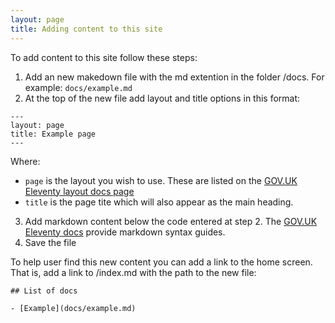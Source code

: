 ```yaml
---
layout: page
title: Adding content to this site
---
```


To add content to this site follow these steps:

1. Add an new makedown file with the md extention in the folder /docs. For example: `docs/example.md`
2. At the top of the new file add layout and title options in this format:
```
---
layout: page
title: Example page
---
```
Where:
- `page` is the layout you wish to use. These are listed on the [GOV.UK Eleventy layout docs page](https://x-govuk.github.io/govuk-eleventy-plugin/layouts/)
- `title` is the page tite which will also appear as the main heading.

3. Add markdown content below the code entered at step 2. The [GOV.UK Eleventy docs](https://x-govuk.github.io/govuk-eleventy-plugin/markdown/) provide markdown syntax guides.
4. Save the file

To help user find this new content you can add a link to the home screen. That is, add a link to /index.md with the path to the new file:

```
## List of docs

- [Example](docs/example.md)
```
